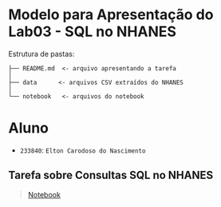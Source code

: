 # Modelo para Apresentação do Lab03 - SQL no NHANES

Estrutura de pastas:

~~~
├── README.md  <- arquivo apresentando a tarefa
│
├── data      <- arquivos CSV extraídos do NHANES
│
└── notebook   <- arquivos do notebook
~~~

# Aluno
* `233840`: `Elton Carodoso do Nascimento`

## Tarefa sobre Consultas SQL no NHANES

> [Notebook](notebook/lab03-nhanes.ipynb)
